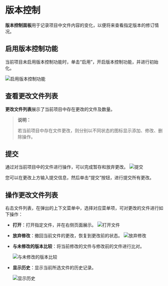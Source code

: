 # 版本控制
**版本控制面板**用于记录项目中文件内容的变化，以便将来查看指定版本的修订情况。

## 启用版本控制功能
当前项目未启用版本控制功能时，单击“启用”，开启版本控制功能，并进行初始化。

![启用版本控制功能](https://docimages.blob.core.chinacloudapi.cn/images/Studio/enableversion20201214.png)

## 查看更改文件列表

**更改文件列表**展示了当前项目中存在更改的文件及数量。
>**说明：**
>
>若当前项目中存在文件更改，则分别以不同状态的图标显示添加、修改、删除操作。

## 提交

通过对当前项目中的文件进行操作，可以完成暂存和放弃更改。
![提交](https://docimages.blob.core.chinacloudapi.cn/images/Studio/commit20201214.png)

您可以在更改上方输入提交信息，然后单击“提交”按钮，进行提交所有更改。 


## 操作更改文件列表
右击文件列表，在弹出的上下文菜单中，选择对应菜单项，可对更改的文件进行如下操作：

- **打开**：打开指定文件，并在右侧页面展示。
![打开文件](https://docimages.blob.core.chinacloudapi.cn/images/Studio/open20201214.png)

- **放弃修改**：撤回当前文件的更改，恢复到更改前的状态。
![放弃修改](https://docimages.blob.core.chinacloudapi.cn/images/Studio/giveupupdate20201214.gif)

- **与未修改的版本比较**：将当前修改的文件与修改前的文件进行比对。
  
  ![与未修改的版本比较](https://docimages.blob.core.chinacloudapi.cn/images/Studio/compare20201214.png)



- **显示历史**：显示当前所选文件的历史记录。
  
  ![显示历史](https://docimages.blob.core.chinacloudapi.cn/images/Studio/showhistory20201214.png)